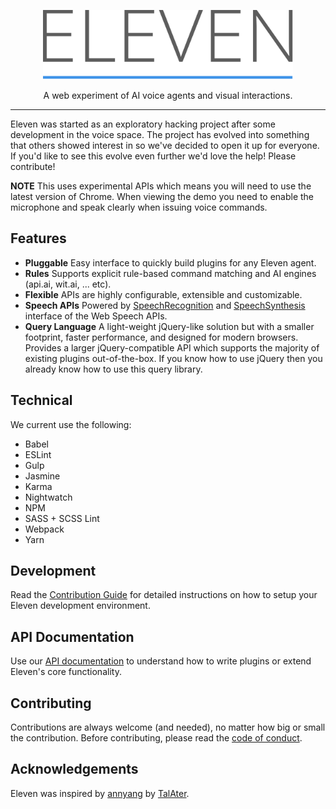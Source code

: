 <p align="center">
  <a href="https://dysfunc.github.io/eleven/">
    <img alt="Eleven" src="https://github.com/dysfunc/eleven/blob/master/app/img/logo.png?raw=true" width="400">
  </a>
</p>

<p align="center">
  A web experiment of AI voice agents and visual interactions.
</p>

---

Eleven was started as an exploratory hacking project after some development in the voice space. The project has evolved into something that others showed interest in so we've decided to open it up for everyone. If you'd like to see this evolve even further we'd love the help! Please contribute!

**NOTE**
This uses experimental APIs which means you will need to use the latest version of Chrome. When viewing the demo you need to enable the microphone and speak clearly when issuing voice commands.

## Features
* **Pluggable** Easy interface to quickly build plugins for any Eleven agent.
* **Rules** Supports explicit rule-based command matching and AI engines (api.ai, wit.ai, ... etc).
* **Flexible** APIs are highly configurable, extensible and customizable.
* **Speech APIs** Powered by [SpeechRecognition](https://developer.mozilla.org/en-US/docs/Web/API/SpeechRecognition) and [SpeechSynthesis](https://developer.mozilla.org/en-US/docs/Web/API/SpeechSynthesis) interface of the Web Speech APIs.
* **Query Language** A light-weight jQuery-like solution but with a smaller footprint, faster performance, and designed for modern browsers. Provides a larger jQuery-compatible API which supports the majority of existing plugins out-of-the-box. If you know how to use jQuery then you already know how to use this query library.

## Technical

We current use the following:

* Babel
* ESLint
* Gulp
* Jasmine
* Karma
* Nightwatch
* NPM
* SASS + SCSS Lint
* Webpack
* Yarn

## Development

Read the [Contribution Guide](CONTRIBUTING.md) for detailed instructions on how to setup your Eleven development environment.

## API Documentation

Use our [API documentation](API.md) to understand how to write plugins or extend Eleven's core functionality.

## Contributing

Contributions are always welcome (and needed), no matter how big or small the contribution. Before contributing, please read the [code of conduct](COC.md).

## Acknowledgements

Eleven was inspired by [annyang](https://github.com/TalAter/annyang) by [TalAter](https://github.com/TalAter).
